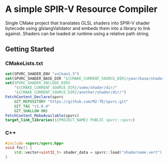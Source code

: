 # A simple SPIR-V Resource Compiler

Single CMake project that translates GLSL shaders into SPIR-V shader bytecode using glslangValidator and embeds them into a library to link against.
Shaders can be loaded at runtime using a relative path string.

## Getting Started
### CMakeLists.txt
```cmake
set(SPVRC_SHADER_ENV "vulkan1.3")
set(SPVRC_SHADER_BASE_DIR "${CMAKE_CURRENT_SOURCE_DIR}/your/base/shader/dir")
set(SPVRC_SHADER_INCLUDE_DIRS
    "${CMAKE_CURRENT_SOURCE_DIR}/some/shader/dir/"
    "${CMAKE_CURRENT_SOURCE_DIR}/another/shader/dir/")
FetchContent_Declare(spvrc
    GIT_REPOSITORY "https://github.com/M2-TE/spvrc.git"
    GIT_TAG "v1.0.4"
    GIT_SHALLOW ON)
FetchContent_MakeAvailable(spvrc)
target_link_libraries(${PROJECT_NAME} PUBLIC spvrc::spvrc)
```
### C++
```cpp
#include <spvrc/spvrc.hpp>
void fnc() {
    std::vector<uint32_t> shader_data = spvrc::load("shadername.vert");
}
```
